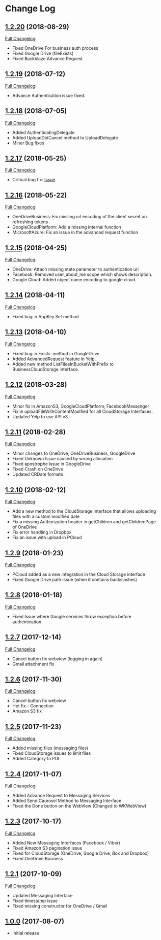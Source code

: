 # Change Log

## [1.2.20](https://github.com/CloudRail/cloudrail-si-xamarin-android-sdk/tree/1.2.20) (2018-08-29)
[Full Changelog](https://github.com/CloudRail/cloudrail-si-xamarin-ios-sdk/compare/1.2.19...1.2.20)

* Fixed OneDrive For business auth process
* Fixed Google Drive (fileExists)
* Fixed Backblaze Advance Request

## [1.2.19](https://github.com/CloudRail/cloudrail-si-xamarin-android-sdk/tree/1.2.19) (2018-07-12)
[Full Changelog](https://github.com/CloudRail/cloudrail-si-xamarin-ios-sdk/compare/1.2.18...1.2.19)

* Advance Authentication issue fixed.

## [1.2.18](https://github.com/CloudRail/cloudrail-si-xamarin-android-sdk/tree/1.2.18) (2018-07-05)
[Full Changelog](https://github.com/CloudRail/cloudrail-si-xamarin-ios-sdk/compare/1.2.17...1.2.18)

* Added AuthenticatingDelegate
* Added UploadDidCancel method to UploadDelegate
* Minor Bug fixes

## [1.2.17](https://github.com/CloudRail/cloudrail-si-xamarin-android-sdk/tree/1.2.17) (2018-05-25)
[Full Changelog](https://github.com/CloudRail/cloudrail-si-xamarin-ios-sdk/compare/1.2.16...1.2.17)

* Critical bug fix: [Issue](https://github.com/CloudRail/cloudrail-si-xamarin-ios-sdk/issues/1) 

## [1.2.16](https://github.com/CloudRail/cloudrail-si-xamarin-android-sdk/tree/1.2.16) (2018-05-22)
[Full Changelog](https://github.com/CloudRail/cloudrail-si-xamarin-ios-sdk/compare/1.2.15...1.2.16)

* OneDriveBusiness: Fix missing url encoding of the client secret on refreshing tokens
* GoogleCloudPlatform: Add a missing internal function
* MicrosoftAzure: Fix an issue in the advanced request function

## [1.2.15](https://github.com/CloudRail/cloudrail-si-xamarin-ios-sdk/tree/1.2.15) (2018-04-25)
[Full Changelog](https://github.com/CloudRail/cloudrail-si-xamarin-ios-sdk/compare/1.2.14...1.2.15)

* OneDrive: Attach missing state parameter to authentication url
* Facebook: Removed user_about_me scope which shows description.
* Google Cloud: Added object name encoding to google cloud.

## [1.2.14](https://github.com/CloudRail/cloudrail-si-xamarin-ios-sdk/tree/1.2.14) (2018-04-11)
[Full Changelog](https://github.com/CloudRail/cloudrail-si-xamarin-ios-sdk/compare/1.2.13...1.2.14)

* Fixed bug in AppKey Set method

## [1.2.13](https://github.com/CloudRail/cloudrail-si-xamarin-ios-sdk/tree/1.2.13) (2018-04-10)
[Full Changelog](https://github.com/CloudRail/cloudrail-si-xamarin-ios-sdk/compare/1.2.12...1.2.13)

* Fixed bug in Exists: method in GoogleDrive.
* Added AdvancedRequest feature in Yelp.
* Added new method ListFilesInBucketWithPrefix to BusinessCloudStorage interface.

## [1.2.12](https://github.com/CloudRail/cloudrail-si-xamarin-ios-sdk/tree/1.2.12) (2018-03-28)
[Full Changelog](https://github.com/CloudRail/cloudrail-si-xamarin-ios-sdk/compare/1.2.11...1.2.12)

* Minor fix in AmazonS3, GoogleCloudPlatform, FacebookMessenger
* Fix in uploadFileWithContentModified for all CloudStorage Interfaces.
* Updated Yelp to use API v3.

## [1.2.11](https://github.com/CloudRail/cloudrail-si-xamarin-ios-sdk/tree/1.2.11) (2018-02-28)
[Full Changelog](https://github.com/CloudRail/cloudrail-si-xamarin-ios-sdk/compare/1.2.10...1.2.11)

* Minor changes to OneDrive, OneDriveBusiness, GoogleDrive
* Fixed Unknown Issue caused by wrong allocation
* Fixed apostrophe issue in GoogleDrive
* Fixed Crash on OneDrive
* Updated CRDate formats

## [1.2.10](https://github.com/CloudRail/cloudrail-si-xamarin-ios-sdk/tree/1.2.10) (2018-02-12)
[Full Changelog](https://github.com/CloudRail/cloudrail-si-xamarin-ios-sdk/compare/1.2.9...1.2.10)

* Add a new method to the CloudStorage interface that allows uploading files with a custom modified date
* Fix a missing Authorization header in getChildren and getChildrenPage of OneDrive
* Fix error handling in Dropbox
* Fix an issue with upload in PCloud

## [1.2.9](https://github.com/CloudRail/cloudrail-si-xamarin-ios-sdk/tree/1.2.9) (2018-01-23)
[Full Changelog](https://github.com/CloudRail/cloudrail-si-xamarin-ios-sdk/compare/1.2.8...1.2.9)

* PCloud added as a new integration in the Cloud Storage interface
* Fixed Google Drive path issue (when it contains backslashes)

## [1.2.8](https://github.com/CloudRail/cloudrail-si-xamarin-ios-sdk/tree/1.2.8) (2018-01-18)
[Full Changelog](https://github.com/CloudRail/cloudrail-si-xamarin-ios-sdk/compare/1.2.7...1.2.8)

* Fixed Issue where Google services throw exception before authentication

## [1.2.7](https://github.com/CloudRail/cloudrail-si-xamarin-ios-sdk/tree/1.2.7) (2017-12-14)
[Full Changelog](https://github.com/CloudRail/cloudrail-si-xamarin-ios-sdk/compare/1.2.6...1.2.7)

* Cancel button fix webview (logging in again)
* Gmail attachment fix

## [1.2.6](https://github.com/CloudRail/cloudrail-si-xamarin-ios-sdk/tree/1.2.6) (2017-11-30)
[Full Changelog](https://github.com/CloudRail/cloudrail-si-xamarin-ios-sdk/compare/1.2.5...1.2.6)

* Cancel button fix webview
* Hot fix - Connection
* Amazon S3 fix

## [1.2.5](https://github.com/CloudRail/cloudrail-si-xamarin-ios-sdk/tree/1.2.5) (2017-11-23)
[Full Changelog](https://github.com/CloudRail/cloudrail-si-xamarin-ios-sdk/compare/1.2.4...1.2.5)

* Added missing files (messaging files)
* Fixed CloudStorage issues to limit files
* Added Category to POI

## [1.2.4](https://github.com/CloudRail/cloudrail-si-xamarin-ios-sdk/tree/1.2.4) (2017-11-07)
[Full Changelog](https://github.com/CloudRail/cloudrail-si-xamarin-ios-sdk/compare/1.2.3...1.2.4)

* Added Advance Request to Messaging Services
* Added Send Caurosel Method to Messaging Interface
* Fixed the Done button on the WebView (Changed to WKWebView)

## [1.2.3](https://github.com/CloudRail/cloudrail-si-xamarin-ios-sdk/tree/1.2.3) (2017-10-17)
[Full Changelog](https://github.com/CloudRail/cloudrail-si-xamarin-ios-sdk/compare/1.2.1...1.2.3)

* Added New Messaging Interfaces (Facebook / Viber)
* Fixed Amazon S3 pagination issue
* Fixed for CloudStorage (OneDrive, Google Drive, Box and Dropbox)
* Fixed OneDrive Business

## [1.2.1](https://github.com/CloudRail/cloudrail-si-xamarin-ios-sdk/tree/1.2.1) (2017-10-09)
[Full Changelog](https://github.com/CloudRail/cloudrail-si-ios-sdk/compare/1.2.1...1.0.0)

* Updated Messaging Interface
* Fixed timestamp issue
* Fixed missing constructor for OneDrive / Gmail

## [1.0.0](https://github.com/CloudRail/cloudrail-si-xamarin-ios-sdk/tree/1.0.0) (2017-08-07)
- Initial release
